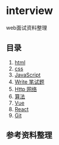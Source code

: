 # interview
web面试资料整理

## 目录
1. [html](https://github.com/yuanweiqianyu/interview/blob/master/01Html/html.md)
2. [css](https://github.com/yuanweiqianyu/interview/blob/master/02Css/CSS.md)
3. [JavaScript]()
4. [Write 笔试题]()
5. [Http 网络]()
6. [算法]()
7. [Vue]()
8. [React]()
9. [Git]()



## 参考资料整理




